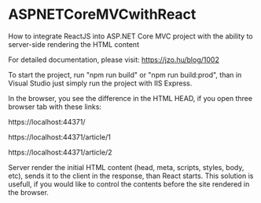 # ASPNETCoreMVCwithReact
How to integrate ReactJS into ASP.NET Core MVC project with the ability to server-side rendering the HTML content

For detailed documentation, please visit: https://jzo.hu/blog/1002

To start the project, run "npm run build" or "npm run build:prod", than in Visual Studio just simply run the project with IIS Express.

In the browser, you see the difference in the HTML HEAD, if you open three browser tab with these links:

https://localhost:44371/

https://localhost:44371/article/1

https://localhost:44371/article/2

Server render the initial HTML content (head, meta, scripts, styles, body, etc), sends it to the client in the response, than React starts. This solution is usefull,
if you would like to control the contents before the site rendered in the browser.
